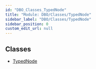 ```yaml
---
id: "DBO_Classes_TypedNode"
title: "Module: DBO/Classes/TypedNode"
sidebar_label: "DBO/Classes/TypedNode"
sidebar_position: 0
custom_edit_url: null
---
```


## Classes

- [TypedNode](../classes/DBO_Classes_TypedNode.TypedNode.md)
